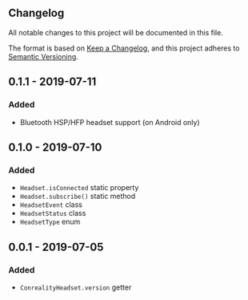 Changelog
---------

All notable changes to this project will be documented in this file.

The format is based on [Keep a Changelog](https://keepachangelog.com/en/1.0.0/),
and this project adheres to [Semantic Versioning](https://semver.org/spec/v2.0.0.html).

## 0.1.1 - 2019-07-11
### Added
- Bluetooth HSP/HFP headset support (on Android only)

## 0.1.0 - 2019-07-10
### Added
- `Headset.isConnected` static property
- `Headset.subscribe()` static method
- `HeadsetEvent` class
- `HeadsetStatus` class
- `HeadsetType` enum

## 0.0.1 - 2019-07-05
### Added
- `ConrealityHeadset.version` getter
